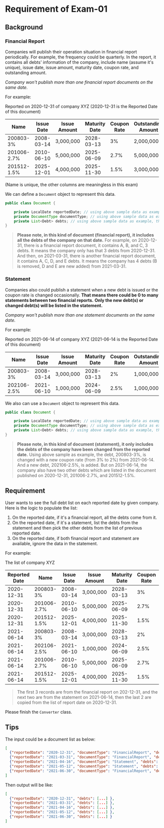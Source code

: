 # Requirement of Exam-01

## Background

### Financial Report

Companies will publish their operation situation in financial report periodically. For example, the frequency could be quarterly.
In the report, it contains all debts' information of the company, include name (assume it's unique), issue date, issue amount,
maturity date, coupon rate, and outstanding amount.

*Company won't publish more than one financial report documents on the same date.*

For example:

Reported on 2020-12-31 of company XYZ (2020-12-31 is the Reported Date of this document)

| Name        | Issue Date | Issue Amount | Maturity Date | Coupon Rate | Outstanding Amount |
|-------------|------------|--------------|---------------|-------------|--------------------|
| 200803-3%   | 2008-03-14 | 3,000,000    | 2028-03-13    | 3%          | 2,000,000          |
| 201006-2.7% | 2010-06-10 | 5,000,000    | 2025-06-09    | 2.7%        | 5,000,000          |
| 201512-1.5% | 2025-12-01 | 4,000,000    | 2025-11-30    | 1.5%        | 3,000,000          |

(Name is unique, the other columns are meaningless in this exam)

We can define a ```Document``` object to represent this data.

```Java
public class Document {

    private LocalDate reportedDate; // using above sample data as example, the value will be 2020-12-31.
    private DocumentType documentType; // using above sample data as example, the value will be FinancialReport.
    private List<Debt> debts; // using above sample data as example, this list will contains 3 items.
}
```

> **Please note, in this kind of document (financial report), it includes all the debts of the company on that date.**
> For example, on 2020-12-31, there is a financial report document, it contains A, B, and C, 3 debts. It means the company only has that 3 debts from 2020-12-31.
> And then, on 2021-03-31, there is another financial report document, it contains A, C, D, and E debts. It means the company has 4 debts (B is removed, D and E are new added) from 2021-03-31.

### Statement

Companies also could publish a statement when a new debt is issued or the coupon rate is changed occasionally.
**That means there could be 0 to many statements between two financial reports.**
**Only the new debt(s) or changed debt(s) will be listed in the statement.**

*Company won't publish more than one statement documents on the same date.*

For example:

Reported on 2021-06-14 of company XYZ (2021-06-14 is the Reported Date of this document)

| Name        | Issue Date | Issue Amount | Maturity Date | Coupon Rate | Outstanding Amount |
|-------------|------------|--------------|---------------|-------------|--------------------|
| 200803-3%   | 2008-03-14 | 3,000,000    | 2028-03-13    | 2%          | 1,000,000          |
| 202106-2.5% | 2021-06-10 | 1,000,000    | 2024-06-09    | 2.5%        | 1,000,000          |

We also can use a ```Document``` object to represent this data.

```Java
public class Document {

    private LocalDate reportedDate; // using above sample data as example, the value will be 2021-06-14.
    private DocumentType documentType; // using above sample data as example, the value will be Statement.
    private List<Debt> debts; // using above sample data as example, this list will contains 2 items.
}
```

> **Please note, in this kind of document (statement), it only includes the debts of the company have been changed from the reported date.**
> Using above sample as example, the debt, 200803-3%, is changed with a new coupon rate (from 3% to 2%) from 2021-06-14. And a new debt, 202106-2.5%, is added.
> But on 2021-06-14, the company also have two other debts which are listed in the document published on 2020-12-31, 201006-2.7%, and 201512-1.5%.

## Requirement

User wants to see the full debt list on each reported date by given company. Here is the logic to populate the list:

1. On the reported date, if it's a financial report, all the debts come from it.
2. On the reported date, if it's a statement, list the debts from the statement and then pick the other debts from the list of previous reported date.
3. On the reported date, if both financial report and statement are available, ignore the data in the statement.

For example:

The list of company XYZ

| Reported Date | Name        | Issue Date | Issue Amount | Maturity Date | Coupon Rate | Outstanding Amount |
|---------------|-------------|------------|--------------|---------------|-------------|--------------------|
| 2020-12-31    | 200803-3%   | 2008-03-14 | 3,000,000    | 2028-03-13    | 3%          | 2,000,000          |
| 2020-12-31    | 201006-2.7% | 2010-06-10 | 5,000,000    | 2025-06-09    | 2.7%        | 5,000,000          |
| 2020-12-31    | 201512-1.5% | 2025-12-01 | 4,000,000    | 2025-11-30    | 1.5%        | 3,000,000          |
| 2021-06-14    | 200803-3%   | 2008-03-14 | 3,000,000    | 2028-03-13    | 2%          | 1,000,000          |
| 2021-06-14    | 202106-2.5% | 2021-06-10 | 1,000,000    | 2024-06-09    | 2.5%        | 1,000,000          |
| 2021-06-14    | 201006-2.7% | 2010-06-10 | 5,000,000    | 2025-06-09    | 2.7%        | 5,000,000          |
| 2021-06-14    | 201512-1.5% | 2025-12-01 | 4,000,000    | 2025-11-30    | 1.5%        | 3,000,000          |

> The first 3 records are from the financial report on 202-12-31, and the next two are from the statement on 2021-06-14,
> then the last 2 are copied from the list of report date on 2020-12-31.

Please finish the ```Converter``` class.

## Tips

The input could be a document list as below:

```Json
[
  {"reportedDate": "2020-12-31", "documentType": "FinancialReport", "debts": [...] },
  {"reportedDate": "2021-03-31", "documentType": "FinancialReport", "debts": [...] },
  {"reportedDate": "2021-04-16", "documentType": "Statement", "debts": [...] },
  {"reportedDate": "2021-05-12", "documentType": "Statement", "debts": [...] },
  {"reportedDate": "2021-06-30", "documentType": "FinancialReport", "debts": [...] }
]
```

Then output will be like:

```Json
[
  {"reportedDate": "2020-12-31", "debts": [...] },
  {"reportedDate": "2021-03-31", "debts": [...] },
  {"reportedDate": "2021-04-16", "debts": [...] },
  {"reportedDate": "2021-05-12", "debts": [...] },
  {"reportedDate": "2021-06-30", "debts": [...] }
]
```
